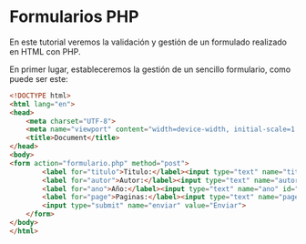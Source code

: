 # Formularios PHP

En este tutorial veremos la validación y gestión de un formulado realizado en HTML con PHP.

En primer lugar, estableceremos la gestión de un sencillo formulario, como puede ser este:

```html
<!DOCTYPE html>
<html lang="en">
<head>
    <meta charset="UTF-8">
    <meta name="viewport" content="width=device-width, initial-scale=1.0">
    <title>Document</title>
</head>
<body>
<form action="formulario.php" method="post">
        <label for="titulo">Titulo:</label><input type="text" name="titulo" id="titulo" value="<?= $titulo?>"><br>
        <label for="autor">Autor:</label><input type="text" name="autor" id="autor" value="<?=$autor?>"><br>
        <label for="ano">Año:</label><input type="text" name="ano" id="ano" value="<?=$ano?>"><br>
        <label for="page">Paginas:</label><input type="text" name="page" id="page" value="<?=$page?>"><br>
        <input type="submit" name="enviar" value="Enviar">
    </form>
</body>
</html>
```
